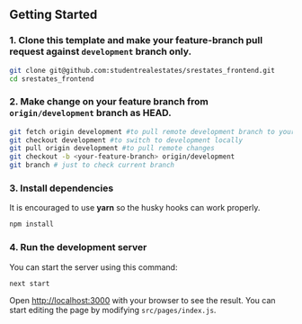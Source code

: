 ## Getting Started

### 1. Clone this template and make your feature-branch pull request against `development` branch only.

```bash
git clone git@github.com:studentrealestates/srestates_frontend.git
cd srestates_frontend
```

### 2. Make change on your feature branch from `origin/development` branch as HEAD.

```bash
git fetch origin development #to pull remote development branch to your local system 
git checkout development #to switch to development locally 
git pull origin development #to pull remote changes 
git checkout -b <your-feature-branch> origin/development
git branch # just to check current branch
```

### 3. Install dependencies

It is encouraged to use **yarn** so the husky hooks can work properly.

```bash
npm install
```

### 4. Run the development server

You can start the server using this command:

```bash
next start
```

Open [http://localhost:3000](http://localhost:3000) with your browser to see the result. You can start editing the page by modifying `src/pages/index.js`.
